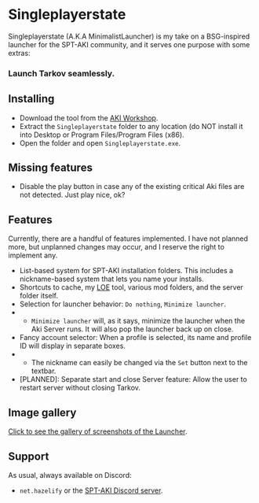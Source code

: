# Singleplayerstate
Singleplayerstate (A.K.A MinimalistLauncher) is my take on a BSG-inspired launcher for the SPT-AKI community, and it serves one purpose with some extras:

### Launch Tarkov seamlessly.

## Installing
- Download the tool from the [AKI Workshop]().
- Extract the `Singleplayerstate` folder to any location (do NOT install it into Desktop or Program Files/Program Files (x86).
- Open the folder and open `Singleplayerstate.exe`.

## Missing features
- Disable the play button in case any of the existing critical Aki files are not detected. Just play nice, ok?

## Features
Currently, there are a handful of features implemented. I have not planned more, but unplanned changes may occur, and I reserve the right to implement any.

- List-based system for SPT-AKI installation folders. This includes a nickname-based system that lets you name your installs.
- Shortcuts to cache, my [LOE](https://hub.sp-tarkov.com/files/file/1082-loe-load-order-editor) tool, various mod folders, and the server folder itself.
- Selection for launcher behavior: `Do nothing`, `Minimize launcher`.
- - `Minimize launcher` will, as it says, minimize the launcher when the Aki Server runs. It will also pop the launcher back up on close.
- Fancy account selector: When a profile is selected, its name and profile ID will display in separate boxes.
- - The nickname can easily be changed via the `Set` button next to the textbar.
- [PLANNED]: Separate start and close Server feature: Allow the user to restart server without closing Tarkov.

## Image gallery
[Click to see the gallery of screenshots of the Launcher](https://imgur.com/a/5RW1XnG).

## Support
As usual, always available on Discord:
- `net.hazelify` or the [SPT-AKI Discord server](https://discord.com/invite/Xn9msqQZan).
